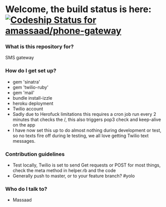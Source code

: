 # Welcome, the build status is here:  [ ![Codeship Status for amassaad/phone-gateway](https://codeship.com/projects/c1193290-759a-0132-c61e-22ab3bab314c/status?branch=master)](https://codeship.com/projects/55171) #

### What is this repository for? ###

SMS gateway

### How do I get set up? ###

* gem 'sinatra'
* gem 'twilio-ruby'
* gem 'mail'
* bundle install-izzle
* heroku deployment
* Twilio account
* Sadly due to Herofuck limitations this requires a cron job run every 2 minutes that checks the /, this also triggers pop3 check and keep-alive on the app
* I have now set this up to do almost nothing during development or test, so no texts fire off during le testing, we all love getting Twilio text messages.

### Contribution guidelines ###

* Test locally, Twilio is set to send Get requests or POST for most things, check the meta method in helper.rb and the code
* Generally push to master, or to your feature branch? #yolo

### Who do I talk to? ###

* Massaad
 